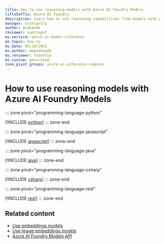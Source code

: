 ```yaml
---
title: How to use reasoning models with Azure AI Foundry Models
titleSuffix: Azure AI Foundry
description: Learn how to use reasoning capabilities from models with Azure AI Foundry Models
manager: scottpolly
author: msakande
reviewer: santiagxf
ms.service: azure-ai-model-inference
ms.topic: how-to
ms.date: 05/19/2025
ms.author: mopeakande
ms.reviewer: fasantia
ms.custom: generated
zone_pivot_groups: azure-ai-inference-samples
---
```


# How to use reasoning models with Azure AI Foundry Models


::: zone pivot="programming-language-python"

[!INCLUDE [python](../includes/use-chat-reasoning/python.md)]
::: zone-end


::: zone pivot="programming-language-javascript"

[!INCLUDE [javascript](../includes/use-chat-reasoning/javascript.md)]
::: zone-end


::: zone pivot="programming-language-java"

[!INCLUDE [java](../includes/use-chat-reasoning/java.md)]
::: zone-end


::: zone pivot="programming-language-csharp"

[!INCLUDE [csharp](../includes/use-chat-reasoning/csharp.md)]
::: zone-end


::: zone pivot="programming-language-rest"

[!INCLUDE [rest](../includes/use-chat-reasoning/rest.md)]
::: zone-end

## Related content

* [Use embeddings models](use-embeddings.md)
* [Use image embeddings models](use-image-embeddings.md)
* [Azure AI Foundry Models API](.././reference/reference-model-inference-api.md)
